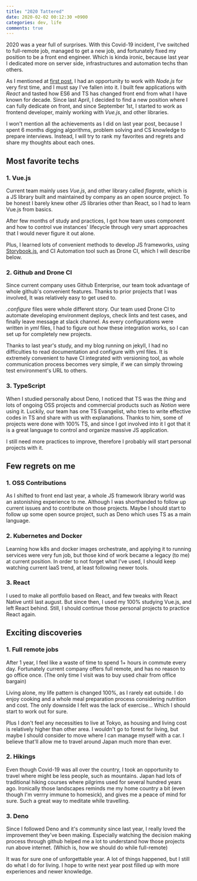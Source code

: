 ```yaml
---
title: "2020 Tattered"
date: 2020-02-02 00:12:30 +0900
categories: dev, life
comments: true
---
```


2020 was a year full of surprises. With this Covid-19 incident, I've switched to full-remote job, managed to get a new job, and fortunately fixed my position to be a front end engineer. Which is kinda ironic, because last year I dedicated more on server side, infrastructures and automation techs than others.

As I mentioned at [first post][2019], I had an opportunity to work with _Node.js_ for very first time, and I must say I've fallen into it. I built few applications with _React_ and tasted how ES6 and TS has changed front end from what I have known for decade. Since last April, I decided to find a new position where I can fully dedicate on front, and since September 1st, I started to work as frontend developer, mainly working with _Vue.js_, and other libraries.

I won't mention all the achievements as I did on last year post, because I spent 6 months digging algorithms, problem solving and CS knowledge to prepare interviews. Instead, I will try to rank my favorites and regrets and share my thoughts about each ones.

## Most favorite techs

### 1. Vue.js

Current team mainly uses _Vue.js_, and other library called _flagrate_, which is a JS library built and maintained by company as an open source project. To be honest I barely knew other JS libraries other than React, so I had to learn Vue.js from basics.

After few months of study and practices, I got how team uses component and how to control vue instances' lifecycle through very smart approaches that I would never figure it out alone.

Plus, I learned lots of convenient methods to develop JS frameworks, using [Storybook.js][storybook], and CI Automation tool such as Drone CI, which I will describe below.

### 2. Github and Drone CI

Since current company uses Github Enterprise, our team took advantage of whole github's convenient features. Thanks to prior projects that I was involved, It was relatively easy to get used to.

_.configure_ files were whole different story. Our team used Drone CI to automate developing environment deploys, check lints and test cases, and finally leave message at slack channel. As every configurations were written in _yml_ files, I had to figure out how these integration works, so I can set up for completely new projects.

Thanks to last year's study, and my blog running on jekyll, I had no difficulties to read documentation and configure with yml files. It is extremely convenient to have CI integrated with versioning tool, as whole communication process becomes very simple, if we can simply throwing test environment's URL to others.

### 3. TypeScript

When I studied personally about Deno, I noticed that TS was the _thing_ and lots of ongoing OSS projects and commercial products such as _Notion_ were using it. Luckily, our team has one TS Evangelist, who tries to write effective codes in TS and share with us with explanations. Thanks to him, some of projects were done with 100% TS, and since I got involved into it I got that it is a great language to control and organize massive JS application.

I still need more practices to improve, therefore I probably will start personal projects with it.

## Few regrets on me

### 1. OSS Contributions

As I shifted to front end last year, a whole JS framework library world was an astonishing experience to me. Although I was shorthanded to follow up current issues and to contribute on those projects. Maybe I should start to follow up some open source project, such as Deno which uses TS as a main language.

### 2. Kubernetes and Docker

Learning how k8s and docker images orchestrate, and applying it to running services were very fun job, but those kind of work became a legacy (to me) at current position. In order to not forget what I've used, I should keep watching current IaaS trend, at least following newer tools.

### 3. React

I used to make all portfolio based on React, and few tweaks with React Native until last august. But since then, I used my 100% studying Vue.js, and left React behind. Still, I should continue those personal projects to practice React again.

## Exciting discoveries

### 1. Full remote jobs

After 1 year, I feel like a waste of time to spend 1+ hours in commute every day. Fortunately current company offers full remote, and has no reason to go office once. (The only time I visit was to buy used chair from office bargain)

Living alone, my life pattern is changed 100%, as I rarely eat outside. I do enjoy cooking and a whole meal preparation process considering nutrition and cost. The only downside I felt was the lack of exercise... Which I should start to work out for sure.

Plus I don't feel any necessities to live at Tokyo, as housing and living cost is relatively higher than other area. I wouldn't go to forest for living, but maybe I should consider to move where I can manage myself with a car. I believe that'll allow me to travel around Japan much more than ever.

### 2. Hikings

Even though Covid-19 was all over the country, I took an opportunity to travel where might be less people, such as mountains. Japan had lots of traditional hiking courses where pilgrims used for several hundred years ago. Ironically those landscapes reminds me my home country a bit (even though I'm verrry immune to homesick), and gives me a peace of mind for sure. Such a great way to meditate while travelling.

### 3. Deno

Since I followed Deno and it's community since last year, I really loved the improvement they've been making. Especially watching the decision making process through github helped me a lot to understand how those projects run above internet. (Which is, how we should do while full-remote) 



It was for sure one of unforgettable year. A lot of things happened, but I still do what I do for living. I hope to write next year post filled up with more experiences and newer knowledge.

[2019]: https://kogit.co/dev/2019-tattered/
[storybook]: https://storybook.js.org/

